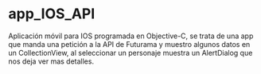 # app_IOS_API
Aplicación móvil para IOS programada en Objective-C, se trata de una app que manda una petición a la API de Futurama y muestro algunos datos en un CollectionView, al seleccionar un personaje muestra un AlertDialog que nos deja ver mas detalles.
